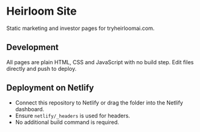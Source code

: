 # Heirloom Site

Static marketing and investor pages for tryheirloomai.com.

## Development
All pages are plain HTML, CSS and JavaScript with no build step. Edit files directly and push to deploy.

## Deployment on Netlify
- Connect this repository to Netlify or drag the folder into the Netlify dashboard.
- Ensure `netlify/_headers` is used for headers.
- No additional build command is required.
